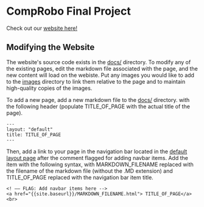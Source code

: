 # CompRobo Final Project

Check out our [website here!](https://amfry.github.io/sign_recognition/)

## Modifying the Website

The website's source code exists in the [docs/](https://github.com/amfry/sign_recognition/tree/main/docs) directory. To modify any of the existing pages, edit the markdown file associated with the page, and the new content will load on the webiste. Put any images you would like to add to the [images](https://github.com/amfry/sign_recognition/tree/main/docs/images) directory to link them relative to the page and to maintain high-quality copies of the images. 

To add a new page, add a new markdown file to the [docs/](https://github.com/amfry/sign_recognition/tree/main/docs) directory. with the following header (populate TITLE_OF_PAGE with the actual title of the page). 
```
---
layout: "default"
title: TITLE_OF_PAGE
---
```
Then, add a link to your page in the navigation bar located in the [default layout page](https://github.com/amfry/sign_recognition/tree/main/docs/_layouts) after the comment flagged for adding navbar items. Add the item with the following syntax, with MARKDOWN_FILENAME replaced with the filename of the markdown file (without the .MD extension) and TITLE_OF_PAGE replaced with the navigation bar item title.

```[html]
<! –– FLAG: Add navbar items here -->                                                   
<a href="{{site.baseurl}}/MARKDOWN_FILENAME.html"> TITLE_OF_PAGE</a> <br>

```

